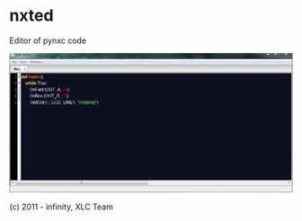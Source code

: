
nxted
======

Editor of pynxc code

![screenshot](https://github.com/xlcteam/nxtIDE/raw/master/nxted/screen/edscreen.png)


(c) 2011 - infinity, XLC Team
